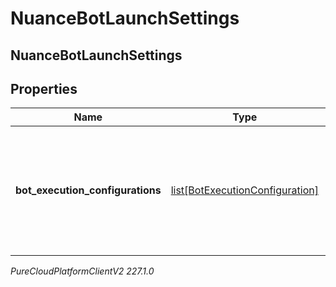 # NuanceBotLaunchSettings

## NuanceBotLaunchSettings

## Properties

|Name | Type | Description | Notes|
|------------ | ------------- | ------------- | -------------|
| **bot_execution_configurations** | [list[BotExecutionConfiguration]](BotExecutionConfiguration) | The list of Nuance bots that are configured as available to the Genesys Cloud system | |



_PureCloudPlatformClientV2 227.1.0_

